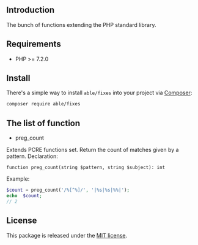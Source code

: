 ## Introduction
The bunch of functions extending the PHP standard library.

## Requirements
* PHP >= 7.2.0

## Install
There's a simple way to install ```able/fixes``` into your project via [Composer](http://getcomposer.org):

```bash
composer require able/fixes
```

## The list of function
* preg_count

Extends PCRE functions set. Return the count of matches given by a pattern.
Declaration:

```
function preg_count(string $pattern, string $subject): int
```  

Example:

```php
$count = preg_count('/%[^%]/', '|%s|%s|%%|');
echo  $count;
// 2
```


## License
This package is released under the [MIT license](https://github.com/phpable/fixes/blob/master/LICENSE).
 
